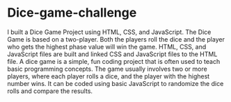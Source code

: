 # Dice-game-challenge
I built a Dice Game Project using HTML, CSS, and JavaScript. The Dice Game is based on a two-player. Both the players roll the dice and the player who gets the highest phase value will win the game. HTML, CSS, and JavaScript files are built and linked CSS and JavaScript files to the HTML file.
A dice game is a simple, fun coding project that is often used to teach basic programming concepts. The game usually involves two or more players, where each player rolls a dice, and the player with the highest number wins. It can be coded using basic JavaScript to randomize the dice rolls and compare the results.
